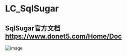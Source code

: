 # LC_SqlSugar
## SqlSugar官方文档 https://www.donet5.com/Home/Doc
![image](https://user-images.githubusercontent.com/26539681/126120948-4e028dbb-d44e-4275-b138-42d8ec162f8a.png)
